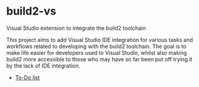 # build2-vs
Visual Studio extension to integrate the build2 toolchain

This project aims to add Visual Studio IDE integration for various tasks and workflows related to developing with the build2 toolchain.
The goal is to make life easier for developers used to Visual Studio, whilst also making build2 more accessible to those who may have so far been put off trying it by the lack of IDE integration.

- [To-Do list](TODO.md)
